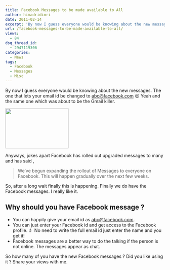 ```yaml
---
title: Facebook Messages to be made available to All
author: himadridimri
date: 2011-02-14
excerpt: 'By now I guess everyone would be knowing about the new messages. The one that lets your email id be changed to abc@facebook.com ;) Yeah and the same one which was about to be the Gmail killer. '
url: /facebook-messages-to-be-made-available-to-all/
views:
  - 84
dsq_thread_id:
  - 2947119306
categories:
  - News
tags:
  - Facebook
  - Messages
  - Misc
---
```

By now I guess everyone would be knowing about the new messages. The one that lets your email id be changed to abc@facebook.com 😉 Yeah and the same one which was about to be the Gmail killer.

[<img class="alignnone size-full wp-image-5741" src="http://cdn.devilsworkshop.org/files/2011/02/Facebook-Messages.jpg" alt="" width="200" height="126" />][1]

Anyways, jokes apart Facebook has rolled out upgraded messages to many and has said ,

> We&#8217;ve begun expanding the rollout of Messages to everyone on Facebook. This will happen gradually over the next few weeks.

So, after a long wait finally this is happening. Finally we do have the Facebook messages. I really like it.

## Why should you have Facebook message ?

  * You can happily give your email id as abc@facebook.com.
  * You can just enter your Facebook id and get access to the Facebook profile. <img src="http://devilsworkshop.org/wp-includes/images/smilies/simple-smile.png" alt=":)" class="wp-smiley" style="height: 1em; max-height: 1em;" /> No need to write the full email id just enter the name and you get it!
  * Facebook messages are a better way to do the talking if the person is not online. The messages appear as chat.

So how many of you have the new Facebook messages ? Did you like using it ? Share your views with me.

 [1]: http://cdn.devilsworkshop.org/files/2011/02/Facebook-Messages.jpg
